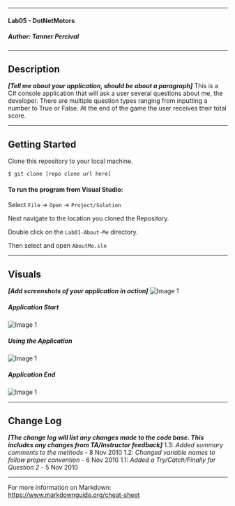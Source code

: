 
------------------------------

#### Lab05 - DotNetMotors
##### *Author: Tanner Percival*

------------------------------

## Description
***[Tell me about your application, should be about a paragraph]***
This is a C# console application that will ask a user several questions about me, the
developer. There are multiple question types ranging from inputting a number to True or False.
At the end of the game the user receives their total score.

------------------------------

## Getting Started
Clone this repository to your local machine.
```
$ git clone [repo clone url here]
```
#### To run the program from Visual Studio:
Select ```File``` -> ```Open``` -> ```Project/Solution```

Next navigate to the location you cloned the Repository.

Double click on the ```Lab01-About-Me``` directory.

Then select and open ```AboutMe.sln```

------------------------------

## Visuals
***[Add screenshots of your application in action]***
![Image 1](/assets/diagram.JPEG)
##### Application Start
![Image 1](https://via.placeholder.com/750x500)
##### Using the Application
![Image 1](https://via.placeholder.com/750x500)
##### Application End
![Image 1](https://via.placeholder.com/750x500)

------------------------------

## Change Log
***[The change log will list any changes made to the code base. This includes any changes from TA/Instructor feedback]***
1.3: *Added summary comments to the methods* - 8 Nov 2010
1.2: *Changed variable names to follow proper convention* - 6 Nov 2010
1.1: *Added a Try/Catch/Finally for Question 2* - 5 Nov 2010


------------------------------
For more information on Markdown: https://www.markdownguide.org/cheat-sheet